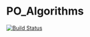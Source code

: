 # PO_Algorithms
[![Build Status](https://travis-ci.com/jwjwjw1990/PO_Algorithms.svg?branch=master)](https://travis-ci.com/jwjwjw1990/PO_Algorithms
)
